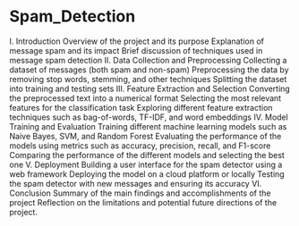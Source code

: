 # Spam_Detection
I. Introduction
Overview of the project and its purpose
Explanation of message spam and its impact
Brief discussion of techniques used in message spam detection
II. Data Collection and Preprocessing
Collecting a dataset of messages (both spam and non-spam)
Preprocessing the data by removing stop words, stemming, and other techniques
Splitting the dataset into training and testing sets
III. Feature Extraction and Selection
Converting the preprocessed text into a numerical format
Selecting the most relevant features for the classification task
Exploring different feature extraction techniques such as bag-of-words, TF-IDF, and word embeddings
IV. Model Training and Evaluation
Training different machine learning models such as Naive Bayes, SVM, and Random Forest
Evaluating the performance of the models using metrics such as accuracy, precision, recall, and F1-score
Comparing the performance of the different models and selecting the best one
V. Deployment
Building a user interface for the spam detector using a web framework
Deploying the model on a cloud platform or locally
Testing the spam detector with new messages and ensuring its accuracy
VI. Conclusion
Summary of the main findings and accomplishments of the project
Reflection on the limitations and potential future directions of the project.
